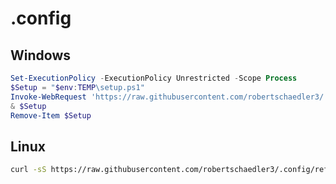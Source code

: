 # .config

## Windows

```PowerShell
Set-ExecutionPolicy -ExecutionPolicy Unrestricted -Scope Process
$Setup = "$env:TEMP\setup.ps1"
Invoke-WebRequest 'https://raw.githubusercontent.com/robertschaedler3/.config/refs/heads/main/setup.ps1' -OutFile $Setup
& $Setup
Remove-Item $Setup
```

## Linux

```bash
curl -sS https://raw.githubusercontent.com/robertschaedler3/.config/refs/heads/main/setup.sh | bash
```